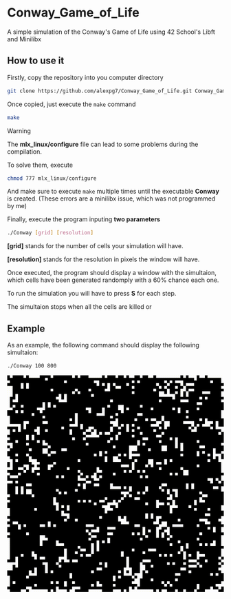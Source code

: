 # Conway_Game_of_Life
A simple simulation of the Conway's Game of Life using 42 School's Libft and Minilibx

## How to use it
Firstly, copy the repository into you computer directory

```bash
git clone https://github.com/alexpg7/Conway_Game_of_Life.git Conway_Game_of_Life
```

Once copied, just execute the `make` command

```bash
make
```

> [!WARNING]
> The **mlx_linux/configure** file can lead to some problems during the compilation.
> 
> To solve them, execute
> ```bash
> chmod 777 mlx_linux/configure
> ```
> And make sure to execute `make` multiple times until the executable **Conway** is created. (These errors are a minilibx issue, which was not programmed by me)

Finally, execute the program inputing **two parameters**

```bash
./Conway [grid] [resolution]
```

**[grid]** stands for the number of cells your simulation will have.

**[resolution]** stands for the resolution in pixels the window will have.


Once executed, the program should display a window with the simultaion, which cells have been generated randomply with a 60% chance each one.

To run the simulation you will have to press **S** for each step.

The simultaion stops when all the cells are killed or 

## Example

As an example, the following command should display the following simultaion:

```bash
./Conway 100 800
```

![til](./gifs/Simulation.gif)

